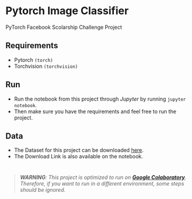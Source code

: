 # Pytorch Image Classifier
PyTorch Facebook Scolarship Challenge Project


## Requirements
- Pytorch `(torch)`
- Torchvision `(torchvision)`

## Run

- Run the notebook from this project through *Jupyter* by running `jupyter notebook`.  
- Then make sure you have the requirements and feel free to run the project.

## Data

- The Dataset for this project can be downloaded [here](http://www.robots.ox.ac.uk/~vgg/data/flowers/102/index.html).
- The Download Link is also available on the notebook.

#

> ***WARNING**: This project is optimized to run on [**Google Colaboratory**](https://colab.research.google.com/). Therefore, if you want to run in a different environment, some steps should be ignored.*
